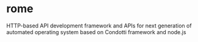 rome
====

HTTP-based API development framework and APIs for next generation of automated operating system based on Condotti framework and node.js